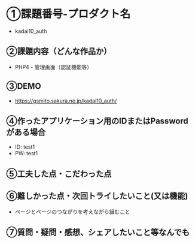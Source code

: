 # ①課題番号-プロダクト名

- kadai10_auth

## ②課題内容（どんな作品か）

- PHP4 - 管理画面（認証機能等）

## ③DEMO

- https://gsmito.sakura.ne.jp/kadai10_auth/

## ④作ったアプリケーション用のIDまたはPasswordがある場合

- ID: test1
- PW: test1

## ⑤工夫した点・こだわった点


## ⑥難しかった点・次回トライしたいこと(又は機能)
- ページとページのつながりを考えながら組むこと

## ⑦質問・疑問・感想、シェアしたいこと等なんでも
